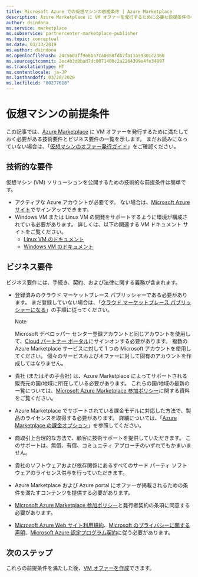 ```yaml
---
title: Microsoft Azure での仮想マシンの前提条件 | Azure Marketplace
description: Azure Marketplace に VM オファーを発行するために必要な前提条件の一覧です。
author: dsindona
ms.service: marketplace
ms.subservice: partnercenter-marketplace-publisher
ms.topic: conceptual
ms.date: 03/13/2019
ms.author: dsindona
ms.openlocfilehash: 24c560aff9e8ba7ca0858fdb7fa11a59301c2360
ms.sourcegitcommit: 2ec4b3d0bad7dc0071400c2a2264399e4fe34897
ms.translationtype: HT
ms.contentlocale: ja-JP
ms.lasthandoff: 03/28/2020
ms.locfileid: "80277618"
---
```

# <a name="virtual-machine-prerequisites"></a>仮想マシンの前提条件

この記事では、[Azure Marketplace](https://azuremarketplace.microsoft.com/marketplace/) に VM オファーを発行するために満たしておく必要がある技術要件とビジネス要件の一覧を示します。  まだお読みになっていない場合は、「[仮想マシンのオファー発行ガイド](../../marketplace-virtual-machines.md)」をご確認ください。


## <a name="technical-requirements"></a>技術的な要件

仮想マシン (VM) ソリューションを公開するための技術的な前提条件は簡単です。

- アクティブな Azure アカウントが必要です。 ない場合は、[Microsoft Azure サイト](https://azure.microsoft.com)でサインアップできます。  
- Windows VM または Linux VM の開発をサポートするように環境が構成されている必要があります。  詳しくは、以下の関連する VM ドキュメント サイトをご覧ください。
    - [Linux VM のドキュメント](https://docs.microsoft.com/azure/virtual-machines/linux/)
    - [Windows VM のドキュメント](https://docs.microsoft.com/azure/virtual-machines/windows/)


## <a name="business-requirements"></a>ビジネス要件

ビジネス要件には、手続き、契約、および法律に関する義務が含まれます。 

<!-- TD: Aren't most of these business requirements common to all AMP offerings?  If yes, then move to higher level, perhaps to the AMP section "Become a Cloud Marketplace Publisher" -->
<!-- TD: Need references for remaining docs/business reqs!-->

- 登録済みのクラウド マーケットプレース パブリッシャーである必要があります。  まだ登録していない場合は、「[クラウド マーケットプレース パブリッシャーになる](https://docs.microsoft.com/azure/marketplace/become-publisher)」の手順に従ってください。

    > [!NOTE]
    > Microsoft デベロッパー センター登録アカウントと同じアカウントを使用して、[Cloud パートナー ポータル](https://cloudpartner.azure.com)にサインオンする必要があります。
    > 複数の Azure Marketplace サービスに対して 1 つの Microsoft アカウントを使用してください。 個々のサービスおよびオファーに対して固有のアカウントを作成してはなりません。
    
- 貴社 (またはその子会社) は、Azure Marketplace によってサポートされる販売元の国/地域に所在している必要があります。  これらの国/地域の最新の一覧については、[Microsoft Azure Marketplace 参加ポリシー](https://azure.microsoft.com/support/legal/marketplace/participation-policies/)に関する資料をご覧ください。
- Azure Marketplace でサポートされている課金モデルに対応した方法で、製品のライセンスを取得する必要があります。  詳細については、「[Azure Marketplace の課金オプション](https://docs.microsoft.com/azure/marketplace/billing-options-azure-marketplace)」を参照してください。 
- 商取引上合理的な方法で、顧客に技術サポートを提供していただきます。 このサポートは、無償、有償、コミュニティ アプローチのいずれでもかまいません。
- 貴社のソフトウェアおよび依存関係にあるすべてのサード パーティ ソフトウェアのライセンス供与を行っていただきます。
- Azure Marketplace および Azure portal にオファーが掲載されるための条件を満たすコンテンツを提供する必要があります。 <!-- TD: Meaning/links? -->
- [Microsoft Azure Marketplace 参加ポリシー](https://azure.microsoft.com/support/legal/marketplace/participation-policies/)と発行者契約の条項に同意する必要があります。
- [Microsoft Azure Web サイト利用規約](https://azure.microsoft.com/support/legal/website-terms-of-use/)、[Microsoft のプライバシーに関する声明](https://privacy.microsoft.com/privacystatement)、[Microsoft Azure 認定プログラム契約](https://azure.microsoft.com/support/legal/marketplace/certified-program-agreement/)に従う必要があります。


## <a name="next-steps"></a>次のステップ

これらの前提条件を満たした後、[VM オファーを作成](./cpp-create-offer.md)できます。
